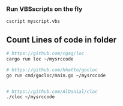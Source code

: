 ### Run VBSscripts on the fly
```batch
cscript myscript.vbs
```

## Count Lines of code in folder
```bash
# https://github.com/cgag/loc
cargo run loc ~/mysrccode

# https://github.com/hhatto/gocloc
go run cmd/gocloc/main.go ~/mysrccode


# https://github.com/AlDanial/cloc
./cloc ~/mysrccode
```
